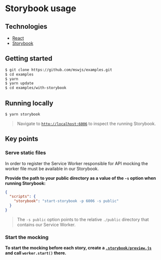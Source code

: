 # Storybook usage

## Technologies

- [React](https://reactjs.org)
- [Storybook](https://storybook.js.org/)

## Getting started

```bash
$ git clone https://github.com/mswjs/examples.git
$ cd examples
$ yarn
$ yarn update
$ cd examples/with-storybook
```

## Running locally

```bash
$ yarn storybook
```

> Navigate to [`http://localhost:6006`](http://localhost:6006) to inspect the running Storybook.

## Key points

### Serve static files

In order to register the Service Worker responsible for API mocking the worker file must be available in our Storybook. 

**Provide the path to your public directory as a value of the `-s` option when running Storybook:**

```json
{
  "scripts": {
    "storybook": "start-storybook -p 6006 -s public"
  }
}
```

> The `-s public` option points to the relative `./public` directory that contains our Service Worker.

### Start the mocking

**To start the mocking before each story, create a [`.storybook/preview.js`](.storybook/preview.js) and call `worker.start()` there.**
